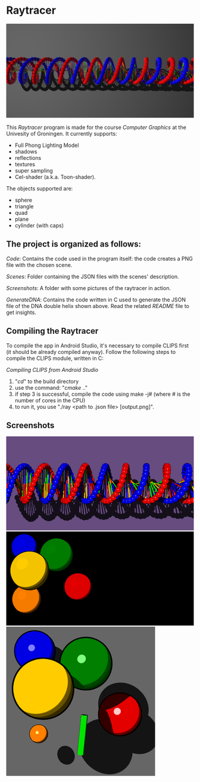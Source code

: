 Raytracer 
==============

![frist](/Scenes/dna/dna2.png)  

This *Raytracer* program is made for the course *Computer Graphics* at the Univesity of Groningen. It currently supports:
+ Full Phong Lighting Model 
+ shadows 
+ reflections 
+ textures 
+ super sampling 
+ Cel-shader (a.k.a. Toon-shader). 

The objects supported are:
+ sphere
+ triangle
+ quad
+ plane
+ cylinder (with caps)


The project is organized as follows:
-----------------------------------

*Code*:
  Contains the code used in the program itself: the code creates a PNG file with the chosen scene. 
  
*Scenes*:
  Folder containing the JSON files with the scenes' description.  

*Screenshots*:
  A folder with some pictures of the raytracer in action. 

*GenerateDNA*:
  Contains the code written in C used to generate the JSON file of the DNA double helix shown above. Read the related *README* file to get insights.

Compiling the Raytracer
---------------------------
To compile the app in Android Studio, it's necessary to compile CLIPS first (it should be already compiled anyway). 
Follow the following steps to compile the CLIPS module, written in C:

*Compiling CLIPS from Android Studio*
 1. "*cd*" to the build directory
 2. use the command: "*cmake* .." 
 3. if step 3 is successful, compile the code using make -j# (where # is the number of cores in the CPU)
 4. to run it, you use "./ray <path to .json file> [output.png]".
  

Screenshots
---------------------------
![frist](/Scenes/dna/dna7.png) 
![frist](/Screenshots/toon.png) 
![frist](/Screenshots/cyl.png) 

